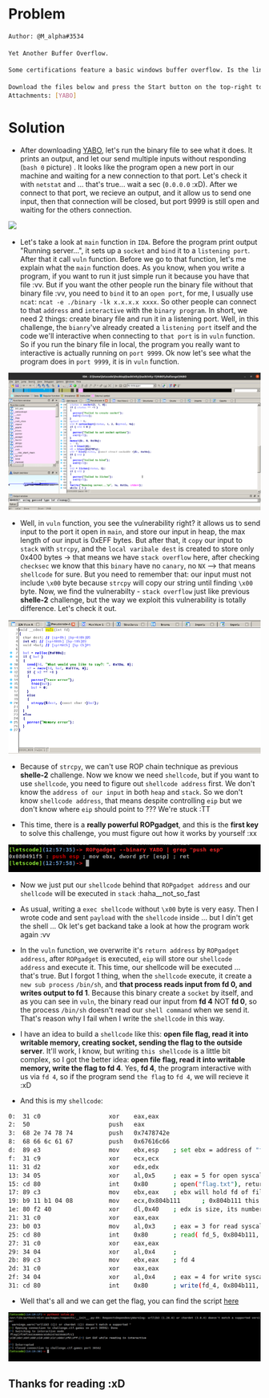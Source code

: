 # Problem

```sh
Author: @M_alpha#3534

Yet Another Buffer Overflow.

Some certifications feature a basic windows buffer overflow. Is the linux version really that different?

Download the files below and press the Start button on the top-right to begin this challenge.
Attachments: [YABO] 
```

# Solution
- After downloading [YABO](challenge/YABO), let's run the binary file to see what it does. It prints an output, and let our send multiple inputs without responding (`bash 0` picture) . It looks like the program open a new port in our machine and waiting for a new connection to that port. Let's check it with `netstat` and ... that's true... wait a sec (`0.0.0.0` :xD). After we connect to that port, we recieve an output, and it allow us to send one input, then that connection will be closed, but port 9999 is still open and waiting for the others connection.  


<img src="tmp/tmp/begin.png">

- Let's take a look at `main` function in `IDA`. Before the program print output "Running server...", it sets up a `socket` and `bind` it to a `listening port`. After that it call `vuln` function. Before we go to that function, let's me explain what the `main` function does. As you know, when you write a program, if you want to run it just simple run it because you have that file :vv. But if you want the other people run the binary file without that binary file :vv, you need to `bind` it to an `open port`, for me, I usually use `ncat`: `ncat -e ./binary -lk x.x.x.x xxxx`. So other people can connect to that `address` and `interactive` with the `binary program`. In short, we need 2 things: create binary file and run it in a listening port. Well, in this challenge, the `bianry`'ve already created a `listening port` itself and the code we'll interactive when connecting to `that port` is in `vuln` function. So if you run the binary file in local, the program you really want to interactive is actually running on `port 9999`. Ok now let's see what the program does in `port 9999`, it is in `vuln` function.

<img src="tmp/ida_main.png">


- Well, in `vuln` function, you see the vulnerability right? it allows us to send input to the port it open in `main`, and store our input in heap, the max length of our input is 0xEFF bytes. But after that, it `copy` our input to `stack` with `strcpy`, and the `local varibale dest` is created to store only 0x400 bytes -> that means we have `stack overflow` here, after checking `checksec` we know that this `binary` have no `canary`, no `NX` --> that means `shellcode` for sure. But you need to remember that: our input must not include `\x00` byte because `strcpy` will copy our string until finding `\x00` byte. Now, we find the vulnerabilty - `stack overflow` just like previous **shelle-2** challenge, but the way we exploit this vulnerability is totally difference. Let's check it out. 


<img src="tmp/vuln.png">


- Because of `strcpy`, we can't use ROP chain technique as previous **shelle-2** challenge. Now we know we need `shellcode`, but if you want to use `shellcode`, you need to figure out `shellcode address` first. We don't know the `address of our input` in both `heap` and `stack`. So we don't know `shellcode address`, that means despite controlling `eip` but we don't know where `eip` should point to ??? We're stuck :TT 

- This time, there is a **really powerful ROPgadget**, and this is the **first key** to solve this challenge, you must figure out how it works by yourself :xx

<img src="tmp/pushrsp.png">

- Now we just put our `shellcode` behind that `ROPgadget address` and our `shellcode` will be executed in `stack` :haha__not_so_fast

- As usual, writing a `exec shellcode` without `\x00` byte is very easy. Then I wrote code and sent `payload` with the `shellcode` inside ... but I din't get the shell ... Ok let's get backand  take a look at how the program work again :vv

- In the `vuln` function, we overwrite it's `return address` by `ROPgadget address`, after `ROPgadget` is executed, `eip` will store our `shellcode address` and execute it. This time, our shellcode will be executed ... that's true. But I forgot 1 thing, when the `shellcode` execute, it create a `new sub process` `/bin/sh`, and **that process reads input from fd 0, and writes output to fd 1**. Because this binary create a `socket` by itself, and as you can see in `vuln`, the binary read our input from **fd 4** NOT **fd 0**, so the process `/bin/sh` doesn't read our `shell command` when we send it. That's reason why I fail when I write the `shellcode` in this way.

- I have an idea to build a `shellcode` like this: **open file flag, read it into writable memory, creating socket, sending the flag to the outside server**. It'll work, I know, but writing `this shellcode` is a little bit complex, so I got the better idea: **open file flag, read it into writable memory, write the flag to fd 4**. Yes, **fd 4**, the program interactive with us via `fd 4`, so if the program send `the flag` to `fd 4`, we will recieve it :xD 

- And this is my `shellcode`:

```sh
0:  31 c0                   xor    eax,eax
2:  50                      push   eax
3:  68 2e 74 78 74          push   0x7478742e
8:  68 66 6c 61 67          push   0x67616c66
d:  89 e3                   mov    ebx,esp    ; set ebx = address of "flag.txt"
f:  31 c9                   xor    ecx,ecx
11: 31 d2                   xor    edx,edx
13: 34 05                   xor    al,0x5     ; eax = 5 for open syscall-32bit
15: cd 80                   int    0x80       ; open("flag.txt"), return value is **fd** of file flag.txt and its stored in eax
17: 89 c3                   mov    ebx,eax    ; ebx will hold fd of file flag.txt, if I am not wrong, its 5
19: b9 11 b1 04 08          mov    ecx,0x804b111      ; 0x804b111 this is a writable address
1e: 80 f2 40                xor    dl,0x40    ; edx is size, its number of byte in file flag.txt will stored in this address 0x804b111
21: 31 c0                   xor    eax,eax
23: b0 03                   mov    al,0x3     ; eax = 3 for read syscall-32bit
25: cd 80                   int    0x80       ; read( fd_5, 0x804b111, 0x40 )
27: 31 c0                   xor    eax,eax
29: 34 04                   xor    al,0x4     ; 
2b: 89 c3                   mov    ebx,eax    ; fd 4
2d: 31 c0                   xor    eax,eax
2f: 34 04                   xor    al,0x4     ; eax = 4 for write syscall-32bit, ecx and edx is the same as previous read syscall
31: cd 80                   int    0x80       ; write(fd_4, 0x804b111, 0x40)
```

- Well that's all and we can get the flag, you can find the script [here](solve/solve.py)

<img src="tmp/flag.png">


## Thanks for reading :xD